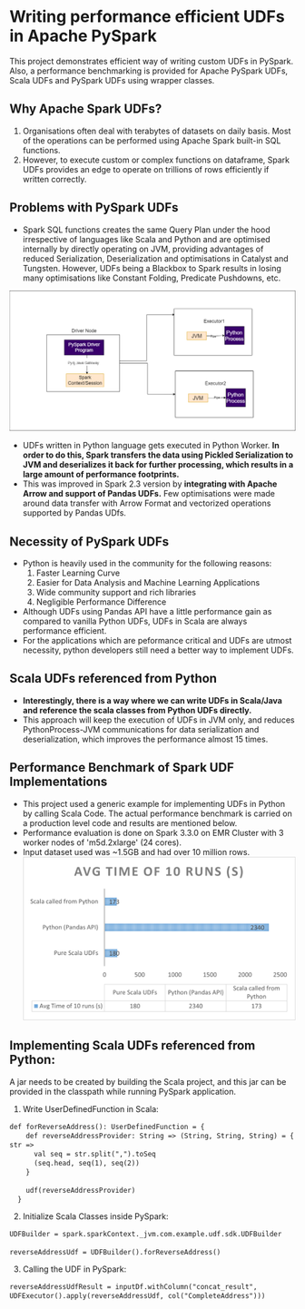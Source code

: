 # Writing performance efficient UDFs in Apache PySpark

This project demonstrates efficient way of writing custom UDFs in PySpark. Also, a performance benchmarking is provided for Apache PySpark UDFs, Scala UDFs and PySpark UDFs using wrapper classes.

## Why Apache Spark UDFs?
1. Organisations often deal with terabytes of datasets on daily basis. Most of the operations can be performed using Apache Spark built-in SQL functions. 
2. However, to execute custom or complex functions on dataframe, Spark UDFs provides an edge to operate on trillions of rows efficiently if written correctly.

## Problems with PySpark UDFs
- Spark SQL functions creates the same Query Plan under the hood irrespective of languages like Scala and Python and are optimised internally by directly operating on JVM, providing advantages of reduced Serialization, Deserialization and optimisations in Catalyst and Tungsten. However, UDFs being a Blackbox to Spark results in losing many optimisations like Constant Folding, Predicate Pushdowns, etc.

![alt text](Python_JVM_Interfacing.png)

- UDFs written in Python language gets executed in Python Worker. <b>In order to do this, Spark transfers the data using Pickled Serialization to JVM and deserializes it back for further processing, which results in a large amount of performance footprints.</b>
- This was improved in Spark 2.3 version by <b>integrating with Apache Arrow and support of Pandas UDFs.</b> Few optimisations were made around data transfer with Arrow Format and vectorized operations supported by Pandas UDfs.

## Necessity of PySpark UDFs
- Python is heavily used in the community for the following reasons:
  1. Faster Learning Curve
  2. Easier for Data Analysis and Machine Learning Applications
  2. Wide community support and rich libraries
  4. Negligible Performance Difference
- Although UDFs using Pandas API have a little performance gain as compared to vanilla Python UDFs, UDFs in Scala are always performance efficient.
- For the applications which are peformance critical and UDFs are utmost necessity, python developers still need a better way to implement UDFs.

## Scala UDFs referenced from Python
- <b>Interestingly, there is a way where we can write UDFs in Scala/Java and reference the scala classes from Python UDFs directly.</b>
- This approach will keep the execution of UDFs in JVM only, and reduces PythonProcess-JVM communications for data serialization and deserialization, which improves the performance almost 15 times.

## Performance Benchmark of Spark UDF Implementations
- This project used a generic example for implementing UDFs in Python by calling Scala Code. The actual performance benchmark is carried on a production level code and results are mentioned below. 
- Performance evaluation is done on Spark 3.3.0 on EMR Cluster with 3 worker nodes of 'm5d.2xlarge' (24 cores).
- Input dataset used was ~1.5GB and had over 10 million rows.
![alt text](Performance_Metrics.png)

## Implementing Scala UDFs referenced from Python:
A jar needs to be created by building the Scala project, and this jar can be provided in the classpath while running PySpark application.

1. Write UserDefinedFunction in Scala:
```
def forReverseAddress(): UserDefinedFunction = {
    def reverseAddressProvider: String => (String, String, String) = { str =>
      val seq = str.split(",").toSeq
      (seq.head, seq(1), seq(2))
    }

    udf(reverseAddressProvider)
  }
```
2. Initialize Scala Classes inside PySpark:
```
UDFBuilder = spark.sparkContext._jvm.com.example.udf.sdk.UDFBuilder

reverseAddressUdf = UDFBuilder().forReverseAddress()
```
3. Calling the UDF in PySpark:
```
reverseAddressUdfResult = inputDf.withColumn("concat_result", UDFExecutor().apply(reverseAddressUdf, col("CompleteAddress")))
```


